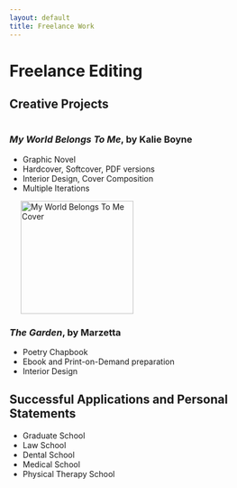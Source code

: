 ```yaml
---
layout: default
title: Freelance Work
---
```


# Freelance Editing 

## Creative Projects 
<div style="display: flex; align-items: flex-start;">
  <div style="flex: 1;">
    <h3> <i>My World Belongs To Me</i>, by Kalie Boyne </h3>
    
  <ul>
      <li> Graphic Novel</li>
      <li> Hardcover, Softcover, PDF versions</li>
      <li> Interior Design, Cover Composition</li>
      <li> Multiple Iterations </li>
  </ul>

  <div style="flex: 0 0 auto; margin-left: 20px;">
    <img src="{{ '/assets/MWBTM.png' | relative_url }}" alt="My World Belongs To Me Cover" style="width: 200px; height: auto;">
  </div>

<div style="display: flex; align-items: flex-start;">
  <div style="flex: 1;">

<h3> <i>The Garden</i>, by Marzetta </h3>

  <ul>
      <li> Poetry Chapbook
      <li> Ebook and Print-on-Demand preparation 
      <li> Interior Design
  </ul>
    
<h2> Successful Applications and Personal Statements </h2>

  <ul> 
      <li> Graduate School </li>
      <li> Law School </li>
      <li> Dental School </li>
      <li> Medical School </li>
      <li> Physical Therapy School </li>
  </ul>

